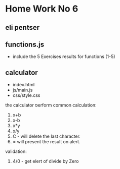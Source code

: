# Home Work No 6
## eli pentser

## functions.js

- include the 5 Exercises results for functions (1-5)

## calculator 

- index.html
- js/main.js
- css/style.css

the calculator פerform common calculation:
1) x+b
2) x-b
3) x*y
4) x/y
5) C - will delete the last character.
6) = will present the result on alert.

validation:
1) 4/0 - get elert of divide by Zero






